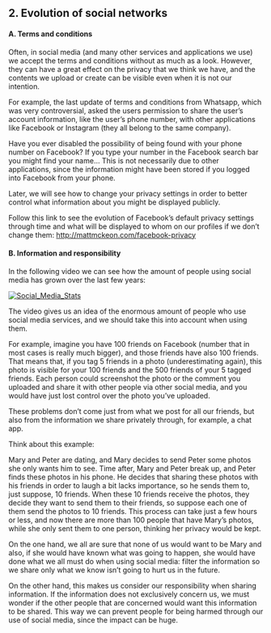 ## 2. Evolution of social networks

#### A. Terms and conditions
Often, in social media (and many other services and applications we use) we accept the terms and conditions without as much as a look. However, they can have a great effect on the privacy that we think we have, and the contents we upload or create can be visible even when it is not our intention.

For example, the last update of terms and conditions from Whatsapp, which was very controversial, asked the users permission to share the user’s account information, like the user’s phone number, with other applications like Facebook or Instagram (they all belong to the same company).

Have you ever disabled the possibility of being found with your phone number on Facebook? If you type your number in the Facebook search bar you might find your name… This is not necessarily due to other applications, since the information might have been stored if you logged into Facebook from your phone.

Later, we will see how to change your privacy settings in order to better control what information about you might be displayed publicly.

Follow this link to see the evolution of Facebook’s default privacy settings through time and what will be displayed to whom on our profiles if we don’t change them: http://mattmckeon.com/facebook-privacy

#### B. Information and responsibility
In the following video we can see how the amount of people using social media has grown over the last few years:

[![Social_Media_Stats](https://img.youtube.com/vi/pehq2WC6O10/0.jpg)](https://www.youtube.com/watch?v=pehq2WC6O10)

The video gives us an idea of the enormous amount of people who use social media services, and we should take this into account when using them.

For example, imagine you have 100 friends on Facebook (number that in most cases is really much bigger), and those friends have also 100 friends. That means that, if you tag 5 friends in a photo (underestimating again), this photo is visible for your 100 friends and the 500 friends of your 5 tagged friends. Each person could screenshot the photo or the comment you uploaded and share it with other people via other social media, and you would have just lost control over the photo you’ve uploaded.

These problems don’t come just from what we post for all our friends, but also from the information we share privately through, for example, a chat app.

Think about this example:

Mary and Peter are dating, and Mary decides to send Peter some photos she only wants him to see. Time after, Mary and Peter break up, and Peter finds these photos in his phone. He decides that sharing these photos with his friends in order to laugh a bit lacks importance, so he sends them to, just suppose, 10 friends. When these 10 friends receive the photos, they decide they want to send them to their friends, so suppose each one of them send the photos to 10 friends. This process can take just a few hours or less, and now there are more than 100 people that have Mary’s photos, while she only sent them to one person, thinking her privacy would be kept.

On the one hand, we all are sure that none of us would want to be Mary and also, if she would have known what was going to happen, she would have done what we all must do when using social media: filter the information so we share only what we know isn’t going to hurt us in the future.

On the other hand, this makes us consider our responsibility when sharing information. If the information does not exclusively concern us, we must wonder if the other people that are concerned would want this information to be shared. This way we can prevent people for being harmed through our use of social media, since the impact can be huge.
